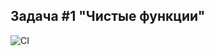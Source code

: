 ## Задача #1 "Чистые функции"

![CI](https://github.com/polinagoryacenkova/clear-functions/actions/workflows/ci.yml/badge.svg)